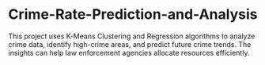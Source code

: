 # Crime-Rate-Prediction-and-Analysis
This project uses K-Means Clustering and Regression algorithms to analyze crime data, identify high-crime areas, and predict future crime trends. The insights can help law enforcement agencies allocate resources efficiently.

